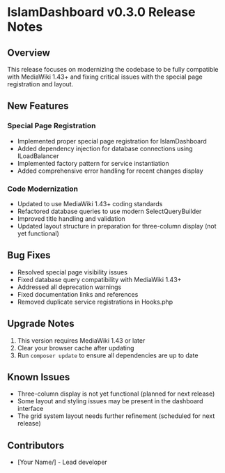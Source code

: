 # IslamDashboard v0.3.0 Release Notes

## Overview
This release focuses on modernizing the codebase to be fully compatible with MediaWiki 1.43+ and fixing critical issues with the special page registration and layout.

## New Features

### Special Page Registration
- Implemented proper special page registration for IslamDashboard
- Added dependency injection for database connections using ILoadBalancer
- Implemented factory pattern for service instantiation
- Added comprehensive error handling for recent changes display

### Code Modernization
- Updated to use MediaWiki 1.43+ coding standards
- Refactored database queries to use modern SelectQueryBuilder
- Improved title handling and validation
- Updated layout structure in preparation for three-column display (not yet functional)

## Bug Fixes
- Resolved special page visibility issues
- Fixed database query compatibility with MediaWiki 1.43+
- Addressed all deprecation warnings
- Fixed documentation links and references
- Removed duplicate service registrations in Hooks.php

## Upgrade Notes
1. This version requires MediaWiki 1.43 or later
2. Clear your browser cache after updating
3. Run `composer update` to ensure all dependencies are up to date

## Known Issues
- Three-column display is not yet functional (planned for next release)
- Some layout and styling issues may be present in the dashboard interface
- The grid system layout needs further refinement (scheduled for next release)

## Contributors
- [Your Name/] - Lead developer
